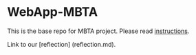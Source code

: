 # WebApp-MBTA
 This is the base repo for MBTA project. Please read [instructions](instructions.md). 

 Link to our [reflection] (reflection.md).
